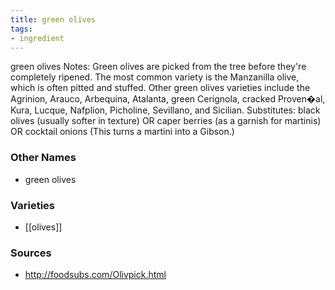 ```yaml
---
title: green olives
tags:
- ingredient
---
```

green olives Notes: Green olives are picked from the tree before they're completely ripened. The most common variety is the Manzanilla olive, which is often pitted and stuffed. Other green olives varieties include the Agrinion, Arauco, Arbequina, Atalanta, green Cerignola, cracked Proven�al, Kura, Lucque, Nafplion, Picholine, Sevillano, and Sicilian. Substitutes: black olives (usually softer in texture) OR caper berries (as a garnish for martinis) OR cocktail onions (This turns a martini into a Gibson.)

### Other Names

* green olives

### Varieties

* [[olives]]

### Sources
* http://foodsubs.com/Olivpick.html
